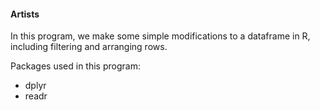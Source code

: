 #### Artists

In this program, we make some simple modifications to a dataframe in R, including filtering and arranging rows.

Packages used in this program:

- dplyr
- readr
